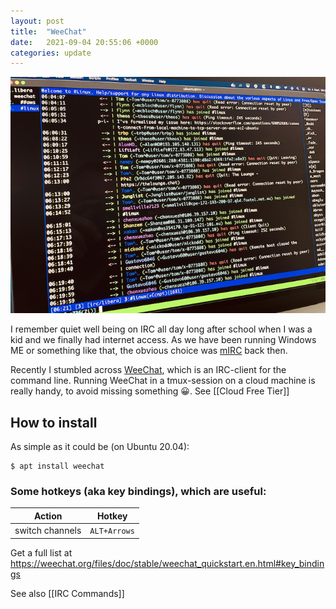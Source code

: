 ```yaml
---
layout: post
title:  "WeeChat"
date:   2021-09-04 20:55:06 +0000
categories: update
---
```


![weechat](/assets/weechat.png)

I remember quiet well being on IRC all day long after school when I was a kid and we finally had internet access. As we have been running Windows ME or something like that, the obvious choice was [mIRC](https://www.mirc.com) back then.

Recently I stumbled across [WeeChat](https://weechat.org), which is an IRC-client for the command line. Running WeeChat in a tmux-session on a cloud machine is really handy, to avoid missing something 😀. See [[Cloud Free Tier]]

## How to install
As simple as it could be (on Ubuntu 20.04):
```
$ apt install weechat
```

### Some hotkeys (aka key bindings), which are useful:

Action | Hotkey
----|---
switch channels | ``ALT+Arrows``

Get a full list at https://weechat.org/files/doc/stable/weechat_quickstart.en.html#key_bindings

See also [[IRC Commands]]

